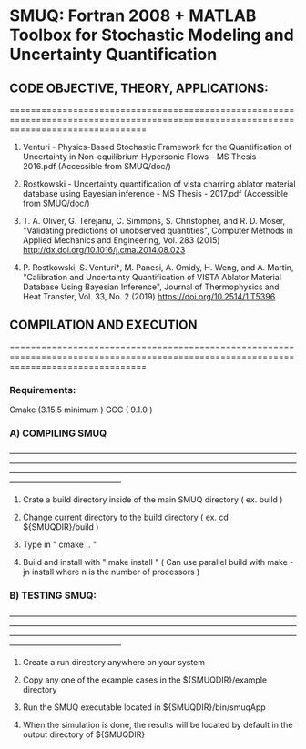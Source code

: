 # SMUQ: Fortran 2008 + MATLAB Toolbox for Stochastic Modeling and Uncertainty Quantification


## CODE OBJECTIVE, THEORY, APPLICATIONS:
======================================================================================================================================

1. Venturi - Physics-Based Stochastic Framework for the Quantification of Uncertainty in Non-equilibrium Hypersonic Flows - MS Thesis - 2016.pdf (Accessible from SMUQ/doc/)

2. Rostkowski - Uncertainty quantification of vista charring ablator material database using Bayesian inference - MS Thesis - 2017.pdf (Accessible from SMUQ/doc/)

3. T. A. Oliver, G. Terejanu, C. Simmons, S. Christopher, and R. D. Moser, "Validating predictions of unobserved quantities", Computer Methods in Applied Mechanics and Engineering, Vol. 283 (2015) http://dx.doi.org/10.1016/j.cma.2014.08.023

4. P. Rostkowski, S. Venturi†, M. Panesi, A. Omidy, H. Weng, and A. Martin, "Calibration and Uncertainty Quantification of VISTA Ablator Material Database Using Bayesian Inference", Journal of Thermophysics and Heat Transfer, Vol. 33, No. 2 (2019) https://doi.org/10.2514/1.T5396


## COMPILATION AND EXECUTION
======================================================================================================================================

### Requirements:
  Cmake (3.15.5 minimum )
  GCC ( 9.1.0 )

### A) COMPILING SMUQ
——————————————————————————————————————————————————————————————————————————————————————————————————————————————————————————

1. Crate a build directory inside of the main SMUQ directory ( ex. build )

2. Change current directory to the build directory ( ex. cd ${SMUQDIR}/build )

3. Type in " cmake .. "

4. Build and install with " make install " ( Can use parallel build with make -jn install where n is the number of processors )

### B) TESTING SMUQ:
——————————————————————————————————————————————————————————————————————————————————————————————————————————————————————————

1. Create a run directory anywhere on your system

2. Copy any one of the example cases in the ${SMUQDIR}/example directory

3. Run the SMUQ executable located in ${SMUQDIR}/bin/smuqApp

4. When the simulation is done, the results will be located by default in the output directory of ${SMUQDIR}
